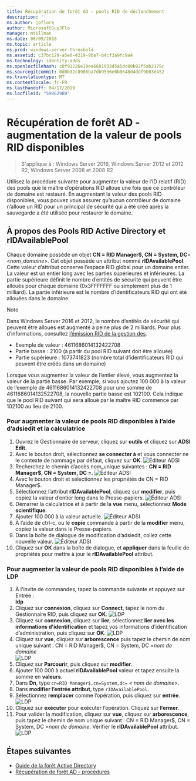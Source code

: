 ```yaml
---
title: Récupération de forêt AD - pools RID de déclenchement
description: ''
ms.author: joflore
author: MicrosoftGuyJFlo
manager: mtillman
ms.date: 08/09/2018
ms.topic: article
ms.prod: windows-server-threshold
ms.assetid: c37bc129-a5e0-4219-9ba7-b4cf3a9fc9a4
ms.technology: identity-adds
ms.openlocfilehash: c8f91226e10ea6681933d5a5dc00b92f5ab2179c
ms.sourcegitcommit: 0d0b32c8986ba7db9536e0b8648d4ddf9b03e452
ms.translationtype: MT
ms.contentlocale: fr-FR
ms.lasthandoff: 04/17/2019
ms.locfileid: "59862980"
---
```

# <a name="ad-forest-recovery---raising-the-value-of-available-rid-pools"></a>Récupération de forêt AD - augmentation de la valeur de pools RID disponibles 

>S'applique à : Windows Server 2016, Windows Server 2012 et 2012 R2, Windows Server 2008 et 2008 R2

Utilisez la procédure suivante pour augmenter la valeur de l’ID relatif (RID) des pools que le maître d’opérations RID alloue une fois que ce contrôleur de domaine est restauré. En augmentant la valeur des pools RID disponibles, vous pouvez vous assurer qu’aucun contrôleur de domaine n’alloue un RID pour un principal de sécurité qui a été créé après la sauvegarde a été utilisée pour restaurer le domaine. 

## <a name="about-active-directory-rid-pools-and-ridavailablepool"></a>À propos des Pools RID Active Directory et rIDAvailablePool

Chaque domaine possède un objet **CN = RID Manager$, CN = System, DC**=<*nom_domaine*>. Cet objet possède un attribut nommé **rIDAvailablePool**. Cette valeur d’attribut conserve l’espace RID global pour un domaine entier. La valeur est un entier long avec les parties supérieures et inférieures. La partie supérieure définit le nombre d’entités de sécurité qui peuvent être alloués pour chaque domaine (0x3FFFFFFF ou simplement plus de 1 milliard). La partie inférieure est le nombre d’identificateurs RID qui ont été allouées dans le domaine. 
  
> [!NOTE]
> Dans Windows Server 2016 et 2012, le nombre d’entités de sécurité qui peuvent être alloués est augmenté à peine plus de 2 milliards. Pour plus d’informations, consultez [l’émission RID de la gestion des](https://technet.microsoft.com/library/jj574229.aspx). 
  
- Exemple de valeur : 4611686014132422708  
- Partie basse : 2100 (à partir du pool RID suivant doit être allouée)  
- Partie supérieure : 1073741823 (nombre total d’identificateurs RID qui peuvent être créés dans un domaine)  
  
Lorsque vous augmentez la valeur de l’entier élevé, vous augmentez la valeur de la partie basse. Par exemple, si vous ajoutez 100 000 à la valeur de l’exemple de 4611686014132422708 pour une somme de 4611686014132522708, la nouvelle partie basse est 102100. Cela indique que le pool RID suivant qui sera alloué par le maître RID commence par 102100 au lieu de 2100. 
  
### <a name="to-raise-the-value-of-available-rid-pools-using-adsiedit-and-the-calculator"></a>Pour augmenter la valeur de pools RID disponibles à l’aide d’adsiedit et la calculatrice

1. Ouvrez le Gestionnaire de serveur, cliquez sur **outils** et cliquez sur **ADSI Edit**.
2. Avec le bouton droit, sélectionnez **se connecter à** et vous connecter ne le contexte de nommage par défaut, cliquez sur **OK**.
   ![Éditeur ADSI](media/AD-Forest-Recovery-Raise-RID-Pool/adsi1.png) 
3. Recherchez le chemin d’accès nom_unique suivantes : **CN = RID Manager$, CN = System, DC =<domain name>**.
   ![Éditeur ADSI](media/AD-Forest-Recovery-Raise-RID-Pool/adsi2.png) 
3. Avec le bouton droit et sélectionnez les propriétés de CN = RID Manager$. 
4. Sélectionnez l’attribut **rIDAvailablePool**, cliquez sur **modifier**, puis copiez la valeur d’entier long dans le Presse-papiers.
   ![Éditeur ADSI](media/AD-Forest-Recovery-Raise-RID-Pool/adsi3.png)  
5. Démarrer la calculatrice et à partir de la **vue** menu, sélectionnez **Mode scientifique**. 
6. Ajouter 100 000 à la valeur actuelle.
   ![Éditeur ADSI](media/AD-Forest-Recovery-Raise-RID-Pool/adsi4.png) 
7. À l’aide de ctrl-c, ou le **copie** commande à partir de la **modifier** menu, copiez la valeur dans le Presse-papiers. 
8. Dans la boîte de dialogue de modification d’adsiedit, collez cette nouvelle valeur. 
   ![Éditeur ADSI](media/AD-Forest-Recovery-Raise-RID-Pool/adsi5.png) 
9. Cliquez sur **OK** dans la boîte de dialogue, et **appliquer** dans la feuille de propriétés pour mettre à jour le **rIDAvailablePool** attribut. 
  
### <a name="to-raise-the-value-of-available-rid-pools-using-ldp"></a>Pour augmenter la valeur de pools RID disponibles à l’aide de LDP  
  
1. À l'invite de commandes, tapez la commande suivante et appuyez sur Entrée :  
   **ldp**  
2. Cliquez sur **connexion**, cliquez sur **Connect**, tapez le nom du Gestionnaire RID, puis cliquez sur **OK**. 
   ![LDP](media/AD-Forest-Recovery-Raise-RID-Pool/ldp1.png)
3. Cliquez sur **connexion**, cliquez sur **lier**, sélectionnez **lier avec les informations d’identification** et tapez vos informations d’identification d’administration, puis cliquez sur **OK**. 
   ![LDP](media/AD-Forest-Recovery-Raise-RID-Pool/ldp2.png)
4. Cliquez sur **vue**, cliquez sur **arborescence** puis tapez le chemin de nom unique suivant :  CN = RID Manager$, CN = System, DC =*nom de domaine*  
   ![LDP](media/AD-Forest-Recovery-Raise-RID-Pool/ldp3.png)
5. Cliquez sur **Parcourir**, puis cliquez sur **modifier**. 
6. Ajouter 100 000 à actuel **rIDAvailablePool** valeur et tapez ensuite la somme en **valeurs**. 
7. Dans **Dn**, type `cn=RID Manager$,cn=System,dc=` *< nom de domaine\>*. 
8. Dans **modifier l’entrée attribut**, type `rIDAvailablePool`. 
9. Sélectionnez **remplacer** comme l’opération, puis cliquez sur **entrée**.
   ![LDP](media/AD-Forest-Recovery-Raise-RID-Pool/ldp4.png) 
10. Cliquez sur **exécuter** pour exécuter l’opération. Cliquez sur **Fermer**.
11. Pour valider la modification, cliquez sur **vue**, cliquez sur **arborescence**, puis tapez le chemin de nom unique suivant :   CN = RID Manager$, CN = System, DC =*nom de domaine*.   Vérifier le **rIDAvailablePool** attribut. 
   ![LDP](media/AD-Forest-Recovery-Raise-RID-Pool/ldp5.png)

## <a name="next-steps"></a>Étapes suivantes

- [Guide de la forêt Active Directory](AD-Forest-Recovery-Guide.md)
- [Récupération de forêt AD - procédures](AD-Forest-Recovery-Procedures.md)
